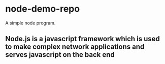 # node-demo-repo

A simple node program.

## Node.js is a javascript framework which is used to make complex network applications and serves javascript on the back end
